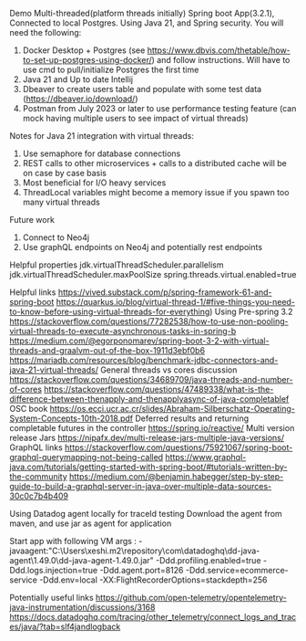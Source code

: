 Demo Multi-threaded(platform threads initially) Spring boot App(3.2.1), 
Connected to local Postgres. Using Java 21, and Spring security. 
You will need the following: 
1. Docker Desktop + Postgres (see https://www.dbvis.com/thetable/how-to-set-up-postgres-using-docker/) and follow instructions. Will have to use cmd to pull/initialize Postgres the first time 
2. Java 21 and Up to date Intellij 
3. Dbeaver to create users table and populate with some test data (https://dbeaver.io/download/)
4. Postman from July 2023 or later to use performance testing feature (can mock having multiple users to see impact of virtual threads)

Notes for Java 21 integration with virtual threads:
1. Use semaphore for database connections
2. REST calls to other microservices + calls to a distributed cache will be on case by case basis
3. Most beneficial for I/O heavy services 
4. ThreadLocal variables might become a memory issue if you spawn too many virtual threads 

Future work 
1. Connect to Neo4j
2. Use graphQL endpoints on Neo4j and potentially rest endpoints 


Helpful properties
jdk.virtualThreadScheduler.parallelism
jdk.virtualThreadScheduler.maxPoolSize
spring.threads.virtual.enabled=true

Helpful links
https://vived.substack.com/p/spring-framework-61-and-spring-boot
https://quarkus.io/blog/virtual-thread-1/#five-things-you-need-to-know-before-using-virtual-threads-for-everything)
Using Pre-spring 3.2 
https://stackoverflow.com/questions/77282538/how-to-use-non-pooling-virtual-threads-to-execute-asynchronous-tasks-in-spring-b
https://medium.com/@egorponomarev/spring-boot-3-2-with-virtual-threads-and-graalvm-out-of-the-box-1911d3ebf0b6
https://mariadb.com/resources/blog/benchmark-jdbc-connectors-and-java-21-virtual-threads/
General threads vs cores discussion
https://stackoverflow.com/questions/34689709/java-threads-and-number-of-cores
https://stackoverflow.com/questions/47489338/what-is-the-difference-between-thenapply-and-thenapplyasync-of-java-completablef
OSC book
https://os.ecci.ucr.ac.cr/slides/Abraham-Silberschatz-Operating-System-Concepts-10th-2018.pdf
Deferred results and returning completable futures in the controller
https://spring.io/reactive/
Multi version release Jars
https://nipafx.dev/multi-release-jars-multiple-java-versions/
GraphQL links
https://stackoverflow.com/questions/75921067/spring-boot-graphql-querymapping-not-being-called
https://www.graphql-java.com/tutorials/getting-started-with-spring-boot/#tutorials-written-by-the-community
https://medium.com/@benjamin.habegger/step-by-step-guide-to-build-a-graphql-server-in-java-over-multiple-data-sources-30c0c7b4b409

Using Datadog agent locally for traceId testing 
Download the agent from maven, and use jar as agent for application 

Start app with following VM args :
-javaagent:"C:\Users\xeshi\.m2\repository\com\datadoghq\dd-java-agent\1.49.0\dd-java-agent-1.49.0.jar"
-Ddd.profiling.enabled=true
-Ddd.logs.injection=true
-Ddd.agent.port=8126
-Ddd.service=ecommerce-service
-Ddd.env=local
-XX:FlightRecorderOptions=stackdepth=256

Potentially useful links
https://github.com/open-telemetry/opentelemetry-java-instrumentation/discussions/3168
https://docs.datadoghq.com/tracing/other_telemetry/connect_logs_and_traces/java/?tab=slf4jandlogback
